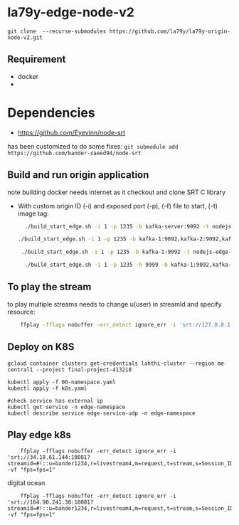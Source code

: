 # la79y-edge-node-v2
```git clone  --recurse-submodules https://github.com/la79y/la79y-origin-node-v2.git```


## Requirement
- docker
- 
# Dependencies
- https://github.com/Eyevinn/node-srt

has been customized to do some fixes:
`git submodule add https://github.com/bander-saeed94/node-srt`


## Build and run origin application
note building docker needs internet as it checkout and clone SRT C library
- With custom origin ID (-i) and exposed port (-p),  (-f) file to start, (-t) image tag:
  ```sh
    ./build_start_edge.sh -i 1 -p 1235 -b kafka-server:9092 -t nodejs-edge-rdkafka-v2 -f edge_docker_server_v2.js
  ```
    ```sh
    ./build_start_edge.sh -i 1 -p 1235 -b kafka-1:9092,kafka-2:9092,kafka-3:9092 -t nodejs-edge-rdkafka-v2 -f edge_docker_server_v2.js
  ```
   ```sh
    ./build_start_edge.sh -i 1 -p 1235 -b kafka-1:9092 -t nodejs-edge-rdkafka-v2 -f edge_docker_server_v2.js
  ```
  ```sh
    ./build_start_edge.sh -i 1 -p 1235 -h 9999 -b kafka-1:9092,kafka-2:9092,kafka-3:9092 -t nodejs-edge-rdkafka-v2 -f edge_docker_server_v2.js
  ```
## To play the stream

to play multiple streams needs to change u(user) in streamId and specify resource:
```sh
    ffplay -fflags nobuffer -err_detect ignore_err -i 'srt://127.0.0.1:1235?streamid=#!::u=bander1234,r=livestream4,m=request,t=stream,s=Session_ID'

```


## Deploy on K8S
```shell
gcloud container clusters get-credentials lahthi-cluster --region me-central1 --project final-project-413218
```
```shell
kubectl apply -f 00-namespace.yaml
kubectl apply -f k8s.yaml

#check service has external ip
kubectl get service -n edge-namespace
kubectl describe service edge-service-udp -n edge-namespace

```


## Play edge k8s
```shell
    ffplay -fflags nobuffer -err_detect ignore_err -i 'srt://34.18.61.144:10081?streamid=#!::u=bander1234,r=livestream4,m=request,t=stream,s=Session_ID' -vf "fps=fps=1"
```
digital ocean
```shell
    ffplay -fflags nobuffer -err_detect ignore_err -i 'srt://164.90.241.38:10081?streamid=#!::u=bander1234,r=livestream4,m=request,t=stream,s=Session_ID' -vf "fps=fps=1"
```

